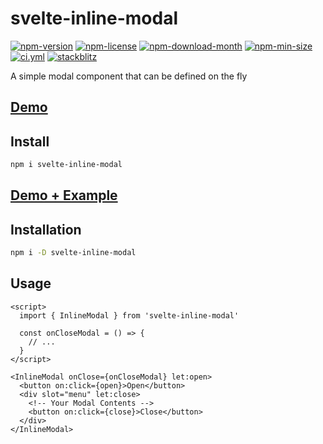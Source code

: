 <!----- BEGIN GHOST DOCS HEADER ----->

# svelte-inline-modal

[![npm-version](https://img.shields.io/npm/v/svelte-inline-modal)](https://npmjs.com/package/svelte-inline-modal) [![npm-license](https://img.shields.io/npm/l/svelte-inline-modal)](https://npmjs.com/package/svelte-inline-modal) [![npm-download-month](https://img.shields.io/npm/dm/svelte-inline-modal)](https://npmjs.com/package/svelte-inline-modal) [![npm-min-size](https://img.shields.io/bundlephobia/min/svelte-inline-modal)](https://npmjs.com/package/svelte-inline-modal) [![ci.yml](https://github.com/jill64/svelte-inline-modal/actions/workflows/ci.yml/badge.svg)](https://github.com/jill64/svelte-inline-modal/actions/workflows/ci.yml) [![stackblitz](https://img.shields.io/badge/StackBlitz-svelte-inline-modal-dodgerblue)](https://stackblitz.com/edit/svelte-inline-modal?file=src%2Froutes%2FDemo.svelte)

A simple modal component that can be defined on the fly

## [Demo](https://stackblitz.com/edit/svelte-inline-modal?file=src%2Froutes%2FDemo.svelte)

## Install

```sh
npm i svelte-inline-modal
```

<!----- END GHOST DOCS HEADER ----->

## [Demo + Example](https://stackblitz.com/edit/svelte-inline-modal?file=src%2Froutes%2FDemo.svelte)

## Installation

```sh
npm i -D svelte-inline-modal
```

## Usage

```svelte
<script>
  import { InlineModal } from 'svelte-inline-modal'

  const onCloseModal = () => {
    // ...
  }
</script>

<InlineModal onClose={onCloseModal} let:open>
  <button on:click={open}>Open</button>
  <div slot="menu" let:close>
    <!-- Your Modal Contents -->
    <button on:click={close}>Close</button>
  </div>
</InlineModal>
```

